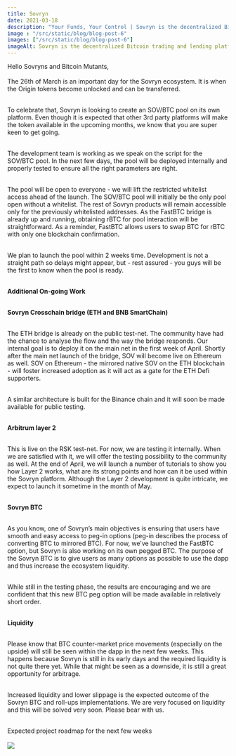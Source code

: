 ```yaml
---
title: Sovryn
date: 2021-03-18
description: "Your Funds, Your Control | Sovryn is the decentralized Bitcoin trading and lending platform"
image : "/src/static/blog/blog-post-6"
images: ["/src/static/blog/blog-post-6"]
imageAlt: Sovryn is the decentralized Bitcoin trading and lending platform.
---
```

Hello Sovryns and Bitcoin Mutants,
</br>
</br>
The 26th of March is an important day for the Sovryn ecosystem. It is when the Origin tokens become unlocked and can be transferred.
</br>
</br>

To celebrate that, Sovryn is looking to create an SOV/BTC pool on its own platform. Even though it is expected that other 3rd party platforms will make the token available in the upcoming months, we know that you are super keen to get going.
</br>
</br>

The development team is working as we speak on the script for the SOV/BTC pool. In the next few days, the pool will be deployed internally and properly tested to ensure all the right parameters are right.
</br>
</br>

The pool will be open to everyone - we will lift the restricted whitelist access ahead of the launch. The SOV/BTC pool will initially be the only pool open without a whitelist. The rest of Sovryn products will remain accessible only for the previously whitelisted addresses. As the FastBTC bridge is already up and running, obtaining rBTC for pool interaction will be straightforward. As a reminder, FastBTC allows users to swap BTC for rBTC with only one blockchain confirmation.
</br>
</br>

We plan to launch the pool within 2 weeks time. Development is not a straight path so delays might appear, but - rest assured - you guys will be the first to know when the pool is ready.
</br>
</br>

<b>Additional On-going Work</b>
</br>
</br>

<b>Sovryn Crosschain bridge (ETH and BNB SmartChain)</b>
</br>
</br>

The ETH bridge is already on the public test-net. The community have had the chance to analyse the flow and the way the bridge responds. Our internal goal is to deploy it on the main net in the first week of April. Shortly after the main net launch of the bridge, SOV will become live on Ethereum as well. SOV on Ethereum - the mirrored native SOV on the ETH blockchain - will foster increased adoption as it will act as a gate for the ETH Defi supporters.
</br>
</br>

A similar architecture is built for the Binance chain and it will soon be made available for public testing.
</br>
</br>

<b>Arbitrum layer 2</b>
</br>
</br>

This is live on the RSK test-net. For now, we are testing it internally. When we are satisfied with it, we will offer the testing possibility to the community as well. At the end of April, we will launch a number of tutorials to show you how Layer 2 works, what are its strong points and how can it be used within the Sovryn platform. Although the Layer 2 development is quite intricate, we expect to launch it sometime in the month of May.
</br>
</br>

<b>Sovryn BTC</b>
</br>
</br>

As you know, one of Sovryn’s main objectives is ensuring that users have smooth and easy access to peg-in options (peg-in describes the process of converting BTC to mirrored BTC). For now, we’ve launched the FastBTC option, but Sovryn is also working on its own pegged BTC. The purpose of the Sovryn BTC is to give users as many options as possible to use the dapp and thus increase the ecosystem liquidity.
</br>
</br>

While still in the testing phase, the results are encouraging and we are confident that this new BTC peg option will be made available in relatively short order.
</br>
</br>

<b>Liquidity</b>
</br>
</br>

Please know that BTC counter-market price movements (especially on the upside) will still be seen within the dapp in the next few weeks. This happens because Sovryn is still in its early days and the required liquidity is not quite there yet. While that might be seen as a downside, it is still a great opportunity for arbitrage.
</br>
</br>

Increased liquidity and lower slippage is the expected outcome of the Sovryn BTC and roll-ups implementations. We are very focused on liquidity and this will be solved very soon. Please bear with us.
</br>
</br>

Expected project roadmap for the next few weeks
</br>
</br>
<img src="/src/static/blog/blog-post-6-img.png" className="img-fluid align-center">
